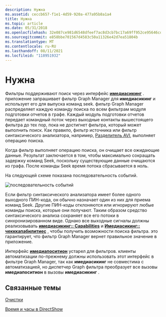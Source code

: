 ```yaml
---
description: Нужна
ms.assetid: ceccb657-f1e1-4d59-920a-477a95b8a1a4
title: Нужна
ms.topic: article
ms.date: 05/31/2018
ms.openlocfilehash: 32e087ce981d6548dfeef7ac8d3cb7bc17a69ff952ce95646cd896ace30af941
ms.sourcegitcommit: e858bbe701567d4583c50a11326e42d7ea51804b
ms.translationtype: MT
ms.contentlocale: ru-RU
ms.lasthandoff: 08/11/2021
ms.locfileid: "118951932"
---
```

# <a name="seeking"></a>Нужна

Фильтры поддерживают поиск через интерфейс [**имедиасикинг**](/windows/desktop/api/Strmif/nn-strmif-imediaseeking) . приложение запрашивает фильтр Graph Manager для **имедиасикинг** и использует его для выпуска команд seek. фильтр Graph Manager распределяет каждую команду поиска по всем фильтрам модуля подготовки отчетов в графе. Каждый модуль подготовки отчетов передает командный поток через выходные контакты вышестоящего фильтра до тех пор, пока не достигнет фильтра, который может выполнить поиск. Как правило, фильтр источника или фильтр синтаксического анализатора, например, [Разделитель AVI](avi-splitter-filter.md), выполняет операцию поиска.

Когда фильтр выполняет операцию поиска, он очищает все ожидающие данные. Результат заключается в том, чтобы максимально сокращать задержку команд Seek, поскольку существующие данные очищаются из графа. После команды Seek время потока сбрасывается в ноль.

На следующей схеме показана последовательность событий.

![последовательность событий](images/seeking.png)

Если фильтр синтаксического анализатора имеет более одного выходного ПИН-кода, он обычно назначает один из них для приема команд Seek. Другие ПИН-коды отклоняются или игнорируют любые команды поиска, которые они получают. Таким образом средство синтаксического анализа сохраняет все его потоки в синхронизированном виде. Однако все выходные сигналы должны реализовывать [**имедиасикинг:: Capabilities**](/windows/desktop/api/Strmif/nf-strmif-imediaseeking-getcapabilities) и [**Имедиасикинг:: чекккапабилитиес**](/windows/desktop/api/Strmif/nf-strmif-imediaseeking-checkcapabilities) , чтобы получить возможности поиска фильтра. это гарантирует, что фильтр Graph Manager вернет правильное значение в приложение.

Интерфейс [**имедиапоситион**](/windows/desktop/api/Control/nn-control-imediaposition) устарел для фильтров. клиенты автоматизации по-прежнему должны использовать этот интерфейс в фильтре Graph Manager, так как **имедиасикинг** не совместима с автоматизацией, но диспетчер Graph фильтра преобразует все вызовы **имедиапоситион** в вызовы **имедиасикинг** .

## <a name="related-topics"></a>Связанные темы

<dl> <dt>

[Очистки](flushing.md)
</dt> <dt>

[Время и часы в DirectShow](time-and-clocks-in-directshow.md)
</dt> </dl>

 

 



